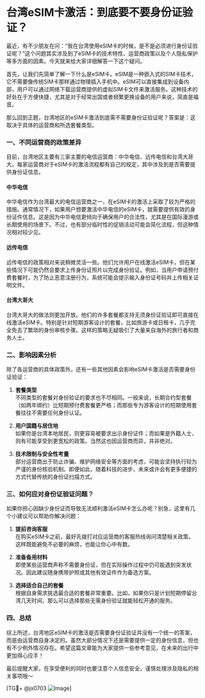 # 台湾eSIM卡激活：到底要不要身份证验证？

最近，有不少朋友在问：“我在台湾使用eSIM卡的时候，是不是必须进行身份证验证呢？”这个问题其实涉及到了eSIM卡的技术特性、运营商政策以及个人隐私保护等多方面的因素。今天就来给大家详细解答一下这个疑问。

首先，让我们先简单了解一下什么是eSIM卡。eSIM是一种嵌入式的SIM卡技术，它不需要像传统SIM卡那样通过物理插入手机中。eSIM可以直接集成到设备内部，用户可以通过网络下载运营商提供的虚拟SIM卡文件来激活服务。这种技术的好处在于方便快捷，尤其是对于经常出国或者频繁更换设备的用户来说，简直是福音。

那么回到正题，台湾地区的eSIM卡激活到底需不需要身份证验证呢？答案是：这取决于具体的运营商和所选套餐类型。

### 一、不同运营商的政策差异

目前，台湾地区主要有三家主要的电信运营商：中华电信、远传电信和台湾大哥大。每家运营商对于eSIM卡的激活流程都有自己的规定，其中涉及到是否需要提供身份证信息。

#### 中华电信
中华电信作为台湾最大的电信运营商之一，在eSIM卡的激活上采取了较为严格的措施。通常情况下，如果用户想要激活中华电信的eSIM卡，就需要提供有效的身份证件信息。这是因为中华电信更倾向于确保用户的合法性，尤其是在国际漫游或长期使用的场景下。不过，也有部分临时性的促销活动可能会简化流程，但这种情况相对较少见。

#### 远传电信
远传电信的政策相对来说稍微灵活一些。他们允许用户在线激活eSIM卡，但在某些情况下可能仍然会要求上传身份证照片以完成身份验证。例如，当用户申请预付费套餐时，为了防止恶意注册行为，系统可能会提示输入身份证号码并上传相关证明文件。

#### 台湾大哥大
台湾大哥大的做法则更加开放。他们的许多套餐都支持无须身份证验证即可直接在线激活eSIM卡。特别是针对短期游客设计的套餐，比如旅游卡或日租卡，几乎完全免去了繁琐的身份审核步骤。这样的策略无疑吸引了大量来自海外的旅行者和商务人士。

### 二、影响因素分析

除了各运营商的具体政策外，还有一些其他因素会影响eSIM卡激活是否需要身份证验证：

1. **套餐类型**  
   不同类型的套餐对身份验证的要求也不尽相同。一般来说，长期合约型套餐（如两年绑约）比短期预付费套餐更严格；而那些专为游客设计的短期使用套餐往往不需要任何身份认证。

2. **用户国籍与居住地**  
   如果你是台湾本地居民，则更容易被要求出示身份证件；而如果是外籍人士，则有可能享受到更宽松的政策。当然这也因运营商而异，并非绝对。

3. **技术限制与安全性考量**  
   部分运营商出于防止诈骗、维护网络安全等方面的考虑，可能会坚持执行较为严谨的身份核验机制。即便如此，随着科技的进步，未来或许会有更多便捷的方式代替传统的身份证扫描方式。

### 三、如何应对身份证验证问题？

如果你担心因缺少身份证而导致无法顺利激活eSIM卡怎么办呢？别急，这里有几个小建议可以帮助你解决问题：

1. **提前咨询客服**  
   在购买eSIM卡之前，最好先拨打对应运营商的客服热线询问清楚相关政策。这样既能避免不必要的麻烦，也能让你心中有数。

2. **准备备用材料**  
   即使某些运营商声称不需要身份证，但在实际操作过程中仍可能遇到突发状况。因此建议随身携带护照或其他有效证件作为备选方案。

3. **选择适合自己的套餐**  
   根据自身需求挑选最合适的套餐非常重要。比如，如果你只是计划短期停留台湾几天时间，那么可以选择那些无需身份验证就能轻松开通的服务。

### 四、总结

综上所述，台湾地区eSIM卡的激活是否需要身份证验证并没有一个统一的答案，而是由运营商自身决定的。虽然大部分情况下还是需要提供一定的身份信息，但也有不少例外情况存在。希望这篇文章能为大家提供一些参考意见，在未来的出行中更加得心应手！

最后提醒大家，在享受便利的同时也要注意个人信息安全，谨慎处理涉及隐私的相关事项哦～  

[TG💪+ @jx0703 ![Image](https://github.com/user-attachments/assets/dbca1d08-cadb-493c-b0ec-ad6f7a83f270)]